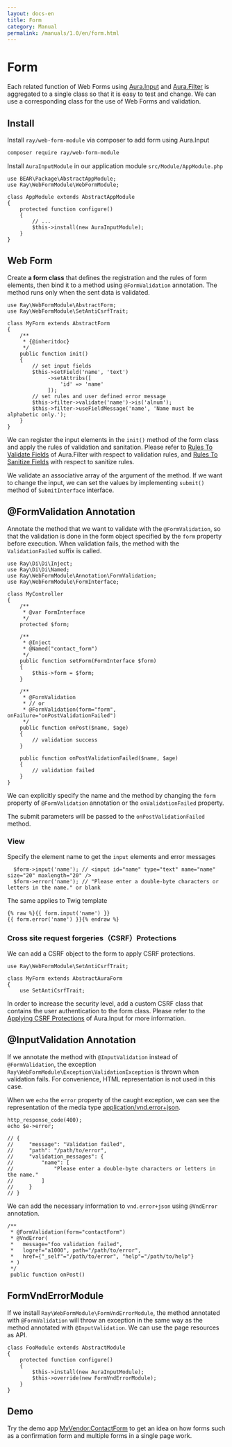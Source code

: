 ```yaml
---
layout: docs-en
title: Form
category: Manual
permalink: /manuals/1.0/en/form.html
---
```


# Form

Each related function of Web Forms using [Aura.Input](https://github.com/auraphp/Aura.Input) and [Aura.Filter](https://github.com/auraphp/Aura.Filter) is aggregated to a single class so that it is easy to test and change.
We can use a corresponding class for the use of Web Forms and validation.

## Install

Install `ray/web-form-module` via composer to add form using Aura.Input

```bash
composer require ray/web-form-module
```

Install `AuraInputModule` in our application module `src/Module/AppModule.php`

```php?start_inline
use BEAR\Package\AbstractAppModule;
use Ray\WebFormModule\WebFormModule;

class AppModule extends AbstractAppModule
{
    protected function configure()
    {
        // ...
        $this->install(new AuraInputModule);
    }
}
```

##  Web Form

Create **a form class** that defines the registration and the rules of form elements, then bind it to a method using `@FormValidation` annotation.
The method runs only when the sent data is validated.

```php?start_inline
use Ray\WebFormModule\AbstractForm;
use Ray\WebFormModule\SetAntiCsrfTrait;

class MyForm extends AbstractForm
{
    /**
     * {@inheritdoc}
     */
    public function init()
    {
        // set input fields
        $this->setField('name', 'text')
             ->setAttribs([
                 'id' => 'name'
             ]);
        // set rules and user defined error message
        $this->filter->validate('name')->is('alnum');
        $this->filter->useFieldMessage('name', 'Name must be alphabetic only.');
    }
}
```

We can register the input elements in the `init()` method of the form class and apply the rules of validation and sanitation.
Please refer to [Rules To Validate Fields](https://github.com/auraphp/Aura.Filter/blob/2.x/docs/validate.md) of Aura.Filter with respect to validation rules, and [Rules To Sanitize Fields](https://github.com/auraphp/Aura.Filter/blob/2.x/docs/sanitize.md) with respect to sanitize rules.

We validate an associative array of the argument of the method.
If we want to change the input, we can set the values by implementing `submit()` method of `SubmitInterface` interface.

## @FormValidation Annotation

Annotate the method that we want to validate with the `@FormValidation`, so that the validation is done in the form object specified by the `form` property before execution.
When validation fails, the method with the `ValidationFailed` suffix is called.

```php?start_inline
use Ray\Di\Di\Inject;
use Ray\Di\Di\Named;
use Ray\WebFormModule\Annotation\FormValidation;
use Ray\WebFormModule\FormInterface;

class MyController
{
    /**
     * @var FormInterface
     */
    protected $form;

    /**
     * @Inject
     * @Named("contact_form")
     */
    public function setForm(FormInterface $form)
    {
        $this->form = $form;
    }

    /**
     * @FormValidation
     * // or
     * @FormValidation(form="form", onFailure="onPostValidationFailed")
     */
    public function onPost($name, $age)
    {
        // validation success
    }

    public function onPostValidationFailed($name, $age)
    {
        // validation failed
    }
}
```

We can explicitly specify the name and the method by changing the `form` property of `@FormValidation` annotation or the `onValidationFailed` property.

The submit parameters will be passed to the `onPostValidationFailed` method.

### View

Specify the element name to get the `input` elements and error messages

```php?start_inline
  $form->input('name'); // <input id="name" type="text" name="name" size="20" maxlength="20" />
  $form->error('name'); // "Please enter a double-byte characters or letters in the name." or blank
```

The same applies to Twig template

```php?start_inline
{% raw %}{{ form.input('name') }}
{{ form.error('name') }}{% endraw %}
```

### Cross site request forgeries（CSRF）Protections

We can add a CSRF object to the form to apply CSRF protections.

```php?start_inline
use Ray\WebFormModule\SetAntiCsrfTrait;

class MyForm extends AbstractAuraForm
{
    use SetAntiCsrfTrait;
```

In order to increase the security level, add a custom CSRF class that contains the user authentication to the form class.
Please refer to the [Applying CSRF Protections](https://github.com/auraphp/Aura.Input#applying-csrf-protections) of Aura.Input for more information.

## @InputValidation Annotation

If we annotate the method with `@InputValidation` instead of `@FormValidation`, the exception `Ray\WebFormModule\Exception\ValidationException` is thrown when validation fails.
For convenience, HTML representation is not used in this case.

When we `echo` the `error` property of the caught exception, we can see the representation of the media type [application/vnd.error+json](https://github.com/blongden/vnd.error).

```php?start_inline
http_response_code(400);
echo $e->error;

// {
//     "message": "Validation failed",
//     "path": "/path/to/error",
//     "validation_messages": {
//         "name": [
//             "Please enter a double-byte characters or letters in the name."
//         ]
//     }
// }
```

We can add the necessary information to `vnd.error+json` using `@VndError` annotation.

```php?start_inline
/**
 * @FormValidation(form="contactForm")
 * @VndError(
 *   message="foo validation failed",
 *   logref="a1000", path="/path/to/error",
 *   href={"_self"="/path/to/error", "help"="/path/to/help"}
 * )
 */
 public function onPost()
```

## FormVndErrorModule

If we install `Ray\WebFormModule\FormVndErrorModule`, the method annotated with `@FormValidation`
will throw an exception in the same way as the method annotated with `@InputValidation`.
We can use the page resources as API.

```php?start_inline
class FooModule extends AbstractModule
{
    protected function configure()
    {
        $this->install(new AuraInputModule);
        $this->override(new FormVndErrorModule);
    }
}
```

## Demo

Try the demo app [MyVendor.ContactForm](https://github.com/bearsunday/MyVendor.ContactForm) to get an idea on how forms such as
a confirmation form and multiple forms in a single page work.
